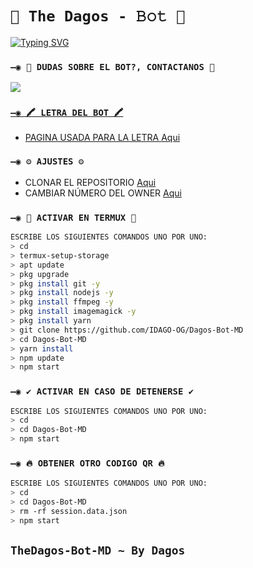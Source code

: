 # `🧿 The Dagos - 𝙱𝚘𝚝 🔮`

<a href="https://github.com/IDAGO-OG/Dagos-Bot-MD"><img src="https://readme-typing-svg.herokuapp.com?font=Fira+Code&size=25&letterSpacing=-1xp;&pause=1000&color=F76B1C&center=FALSO&vCenter=FALSO&multiline=true&repeat=verdadero&random=FALSO&height=70&lines=BIENVENIDO+A+DAGO'S+BOT+%F0%9F%90%88%E2%80%8D%E2%AC%9B;GRACIAS+POR+VISITARME+%E2%99%A1" alt="Typing SVG" /></a>

### `—◉ 👑 DUDAS SOBRE EL BOT?, CONTACTANOS 👑`
<a href="http://wa.me/584121275155" target="blank"><img src="https://img.shields.io/badge/IDAGO_CREADOR-25D366?style=for-the-badge&logo=whatsapp&logoColor=black" />


### `—◉ 🖍 LETRA DEL BOT 🖍`
- PAGINA USADA PARA LA LETRA [Aqui](https://smiley.cool/es/weirdmaker.php)


### `—◉ ⚙️ AJUSTES ⚙️`
- CLONAR EL REPOSITORIO [Aqui](https://github.com/IDAGO-OG/Dagos-Bot-MD/fork)
- CAMBIAR NÚMERO DEL OWNER [Aqui](https://github.com/IDAGO-OG/Dagos-Bot-MD/blob/master/config.js)


### `—◉ 👾 ACTIVAR EN TERMUX 👾`
```bash
ESCRIBE LOS SIGUIENTES COMANDOS UNO POR UNO:
> cd
> termux-setup-storage
> apt update 
> pkg upgrade 
> pkg install git -y
> pkg install nodejs -y
> pkg install ffmpeg -y
> pkg install imagemagick -y
> pkg install yarn
> git clone https://github.com/IDAGO-OG/Dagos-Bot-MD
> cd Dagos-Bot-MD
> yarn install 
> npm update
> npm start
```

### `—◉ ✔️ ACTIVAR EN CASO DE DETENERSE ✔️`
```bash
ESCRIBE LOS SIGUIENTES COMANDOS UNO POR UNO:
> cd 
> cd Dagos-Bot-MD
> npm start
```

### `—◉ 🔥 OBTENER OTRO CODIGO QR 🔥`
```bash
ESCRIBE LOS SIGUIENTES COMANDOS UNO POR UNO:
> cd 
> cd Dagos-Bot-MD
> rm -rf session.data.json
> npm start
```


## `TheDagos-Bot-MD ~ By Dagos`
